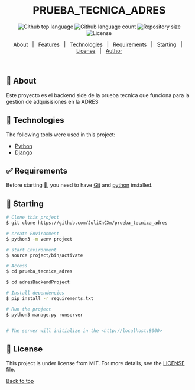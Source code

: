 
<h1 align="center">PRUEBA_TECNICA_ADRES</h1>

<p align="center">
  <img alt="Github top language" src="https://img.shields.io/github/languages/top/JuliXnCXm/prueba_tecnica_adres?color=56BEB8">

  <img alt="Github language count" src="https://img.shields.io/github/languages/count/JuliXnCXm/prueba_tecnica_adres?color=56BEB8">

  <img alt="Repository size" src="https://img.shields.io/github/repo-size/JuliXnCXm/prueba_tecnica_adres?color=56BEB8">

  <img alt="License" src="https://img.shields.io/github/license/JuliXnCXm/prueba_tecnica_adres?color=56BEB8">

</p>

<!-- Status -->

<!-- <h4 align="center"> 
	🚧  PRUEBA_TECNICA_ADRES 🚀 Under construction...  🚧
</h4> 

<hr> -->

<p align="center">
  <a href="#dart-about">About</a> &#xa0; | &#xa0; 
  <a href="#sparkles-features">Features</a> &#xa0; | &#xa0;
  <a href="#rocket-technologies">Technologies</a> &#xa0; | &#xa0;
  <a href="#white_check_mark-requirements">Requirements</a> &#xa0; | &#xa0;
  <a href="#checkered_flag-starting">Starting</a> &#xa0; | &#xa0;
  <a href="#memo-license">License</a> &#xa0; | &#xa0;
  <a href="https://github.com/JuliXnCXm" target="_blank">Author</a>
</p>

<br>

## :dart: About ##


Este proyecto es el backend side de la prueba tecnica que funciona para la gestion de adquisisiones en la ADRES

## :rocket: Technologies ##

The following tools were used in this project:

- [Python](https://www.python.org/)
- [Django](https://www.djangoproject.com/)

## :white_check_mark: Requirements ##

Before starting :checkered_flag:, you need to have [Git](https://git-scm.com) and [python](https://www.python.org/) installed.

## :checkered_flag: Starting ##

```bash
# Clone this project
$ git clone https://github.com/JuliXnCXm/prueba_tecnica_adres

# create Environment
$ python3 -m venv project

# start Environment
$ source project/bin/activate

# Access
$ cd prueba_tecnica_adres

$ cd adresBackendProject

# Install dependencies
$ pip install -r requirements.txt

# Run the project
$ python3 manage.py runserver


# The server will initialize in the <http://localhost:8000>
```

## :memo: License ##

This project is under license from MIT. For more details, see the [LICENSE](LICENSE.md) file.

<a href="#top">Back to top</a>
